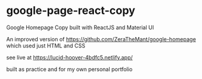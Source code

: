 # google-page-react-copy
Google Homepage Copy built with ReactJS and Material UI

An improved version of https://github.com/ZeraTheMant/google-homepage which used just HTML and CSS

see live at https://lucid-hoover-4bdfc5.netlify.app/

built as practice and for my own personal portfolio
